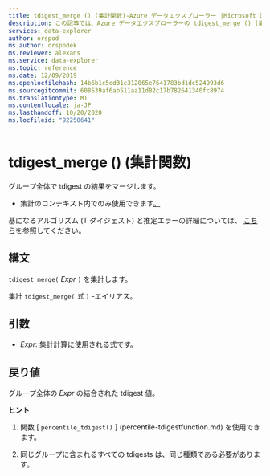 ```yaml
---
title: tdigest_merge () (集計関数)-Azure データエクスプローラー |Microsoft Docs
description: この記事では、Azure データエクスプローラーの tdigest_merge () (集計関数) について説明します。
services: data-explorer
author: orspod
ms.author: orspodek
ms.reviewer: alexans
ms.service: data-explorer
ms.topic: reference
ms.date: 12/09/2019
ms.openlocfilehash: 14b6b1c5ed31c312065e7641783bd1dc524993d6
ms.sourcegitcommit: 608539af6ab511aa11d82c17b782641340fc8974
ms.translationtype: MT
ms.contentlocale: ja-JP
ms.lasthandoff: 10/20/2020
ms.locfileid: "92250641"
---
```

# <a name="tdigest_merge-aggregation-function"></a>tdigest_merge () (集計関数)

グループ全体で tdigest の結果をマージします。 

* 集計のコンテキスト内でのみ使用できます[。](summarizeoperator.md)

基になるアルゴリズム (T ダイジェスト) と推定エラーの詳細については、 [こちら](percentiles-aggfunction.md#estimation-error-in-percentiles)を参照してください。

## <a name="syntax"></a>構文

`tdigest_merge(` *Expr* `)` を集計します。

集計 `tdigest_merge(` *式* `)` -エイリアス。

## <a name="arguments"></a>引数

* *Expr*: 集計計算に使用される式です。 

## <a name="returns"></a>戻り値

グループ全体の *Expr* の結合された tdigest 値。
 

**ヒント**

1) 関数 [ `percentile_tdigest()` ] (percentile-tdigestfunction.md) を使用できます。

2) 同じグループに含まれるすべての tdigests は、同じ種類である必要があります。
